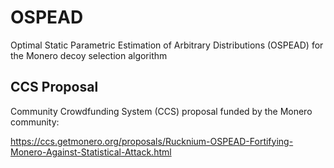 # OSPEAD
Optimal Static Parametric Estimation of Arbitrary Distributions (OSPEAD) for the Monero decoy selection algorithm

## CCS Proposal

Community Crowdfunding System (CCS) proposal funded by the Monero community:

https://ccs.getmonero.org/proposals/Rucknium-OSPEAD-Fortifying-Monero-Against-Statistical-Attack.html
